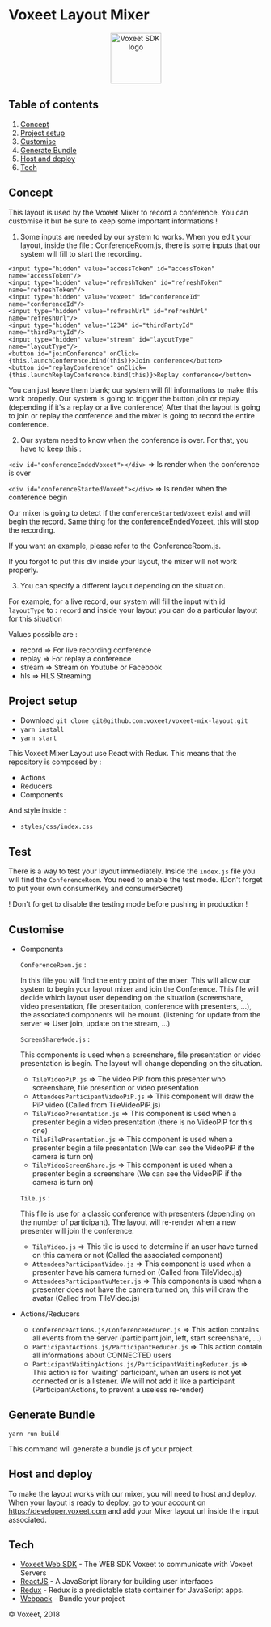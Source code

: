 Voxeet Layout Mixer
=====================

<p align="center">
<img src="https://www.voxeet.com/wp-content/themes/wp-theme/assets/images/logo.svg" alt="Voxeet SDK logo" title="Voxeet SDK logo" width="100"/>
</p>


## Table of contents

  1. [Concept](#concet)
  2. [Project setup](#project-setup)
  3. [Customise](#customise)
  4. [Generate Bundle](#generate-bundle)
  5. [Host and deploy](#host-and-deploy)
  6. [Tech](#tech)

## Concept

This layout is used by the Voxeet Mixer to record a conference. You can customise it but be sure to keep some important informations !

1. Some inputs are needed by our system to works. When you edit your layout, inside the file : ConferenceRoom.js, there is some inputs that our system will fill to start the recording.

  ```
  <input type="hidden" value="accessToken" id="accessToken" name="accessToken"/>
  <input type="hidden" value="refreshToken" id="refreshToken" name="refreshToken"/>
  <input type="hidden" value="voxeet" id="conferenceId" name="conferenceId"/>
  <input type="hidden" value="refreshUrl" id="refreshUrl" name="refreshUrl"/>
  <input type="hidden" value="1234" id="thirdPartyId" name="thirdPartyId"/>
  <input type="hidden" value="stream" id="layoutType" name="layoutType"/>
  <button id="joinConference" onClick={this.launchConference.bind(this)}>Join conference</button>
  <button id="replayConference" onClick={this.launchReplayConference.bind(this)}>Replay conference</button>
  ```

  You can just leave them blank; our system will fill informations to make this work properly.
  Our system is going to trigger the button join or replay (depending if it's a replay or a live conference)
  After that the layout is going to join or replay the conference and the mixer is going to record the entire conference.

2. Our system need to know when the conference is over. For that, you have to keep this :

  ```<div id="conferenceEndedVoxeet"></div>``` => Is render when the conference is over

  ```<div id="conferenceStartedVoxeet"></div>``` => Is render when the conference begin

  Our mixer is going to detect if the ```conferenceStartedVoxeet``` exist and will begin the record.
  Same thing for the conferenceEndedVoxeet, this will stop the recording.

  If you want an example, please refer to the ConferenceRoom.js.

  If you forgot to put this div inside your layout, the mixer will not work properly.

3. You can specify a different layout depending on the situation.

  For example, for a live record, our system will fill the input with id ```layoutType``` to : ```record``` and inside your layout you can do a particular layout for this situation

  Values possible are :
  - record => For live recording conference
  - replay => For replay a conference
  - stream => Stream on Youtube or Facebook
  - hls => HLS Streaming

## Project setup

 - Download ```git clone git@github.com:voxeet/voxeet-mix-layout.git```
 - ```yarn install```
 - ```yarn start```

This Voxeet Mixer Layout use React with Redux. This means that the repository is composed by :

- Actions
- Reducers
- Components

And style inside :

- ```styles/css/index.css```

## Test

There is a way to test your layout immediately. Inside the ```index.js``` file you will find the ```ConferenceRoom```. You need to enable the test mode. (Don't forget to put your own consumerKey and consumerSecret)

! Don't forget to disable the testing mode before pushing in production !

## Customise

- Components

  ```ConferenceRoom.js``` :

  In this file you will find the entry point of the mixer. This will allow our system to begin your layout mixer and join the Conference.
  This file will decide which layout user depending on the situation (screenshare, video presentation, file presentation, conference with presenters, ...), the associated components will be mount. (listening for update from the server => User join, update on the stream, ...)

  ```ScreenShareMode.js``` :

  This components is used when a screenshare, file presentation or video presentation is begin. The layout will change depending on the situation.
    - ```TileVideoPiP.js``` => The video PiP from this presenter who screenshare, file presention or video presentation
    - ```AttendeesParticipantVideoPiP.js``` => This component will draw the PiP video (Called from TileVideoPiP.js)
    - ```TileVideoPresentation.js``` => This component is used when a presenter begin a video presentation (there is no VideoPiP for this one)
    - ```TileFilePresentation.js``` => This component is used when a presenter begin a file presentation (We can see the VideoPiP if the camera is turn on)
    - ```TileVideoScreenShare.js``` => This component is used when a presenter begin a screenshare (We can see the VideoPiP if the camera is turn on)

  ```Tile.js``` :

  This file is use for a classic conference with presenters (depending on the number of participant). The layout will re-render when a new presenter will join the conference.

    - ```TileVideo.js``` => This tile is used to determine if an user have turned on this camera or not (Called the associated component)
    - ```AttendeesParticipantVideo.js``` => This component is used when a presenter have his camera turned on (Called from TileVideo.js)
    - ```AttendeesParticipantVuMeter.js``` => This components is used when a presenter does not have the camera turned on, this will draw the avatar (Called from TileVideo.js)

- Actions/Reducers

  - ```ConferenceActions.js/ConferenceReducer.js``` => This action contains all events from the server (participant join, left, start screenshare, ...)
  - ```ParticipantActions.js/ParticipantReducer.js``` => This action contain all informations about CONNECTED users
  - ```ParticipantWaitingActions.js/ParticipantWaitingReducer.js``` => This action is for 'waiting' participant, when an users is not yet connected or is a listener. We will not add it like a participant (ParticipantActions, to prevent a useless re-render)


## Generate Bundle

```yarn run build```

This command will generate a bundle js of your project.

## Host and deploy

To make the layout works with our mixer, you will need to host and deploy.
When your layout is ready to deploy, go to your account on https://developer.voxeet.com and add your Mixer layout url inside the input associated.

## Tech

  * [Voxeet Web SDK](https://www.npmjs.com/package/@voxeet/voxeet-web-sdk) - The WEB SDK Voxeet to communicate with Voxeet Servers
  * [ReactJS](https://reactjs.org/) - A JavaScript library for building user interfaces
  * [Redux](https://redux.js.org/) - Redux is a predictable state container for JavaScript apps.
  * [Webpack](https://webpack.js.org/) - Bundle your project

© Voxeet, 2018
